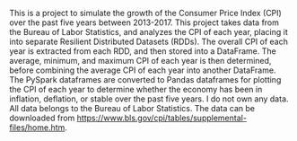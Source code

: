 This is a project to simulate the growth of the Consumer Price Index (CPI) over the past five years between 2013-2017. This project takes data from the Bureau of Labor Statistics, and analyzes the CPI of each year, placing it into separate Resilient Distributed Datasets (RDDs). The overall CPI of each year is extracted from each RDD, and then stored into a DataFrame. The average, minimum, and maximum CPI of each year is then determined, before combining the average CPI of each year into another DataFrame. The PySpark dataframes are converted to Pandas dataframes for plotting the CPI of each year to determine whether the economy has been in inflation, deflation, or stable over the past five years. I do not own any data. All data belongs to the Bureau of Labor Statistics. The data can be downloaded from https://www.bls.gov/cpi/tables/supplemental-files/home.htm.
